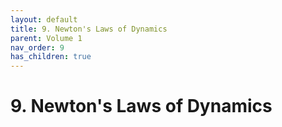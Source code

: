 ```yaml
---
layout: default
title: 9. Newton's Laws of Dynamics
parent: Volume 1
nav_order: 9
has_children: true
---
```

# 9. Newton's Laws of Dynamics

